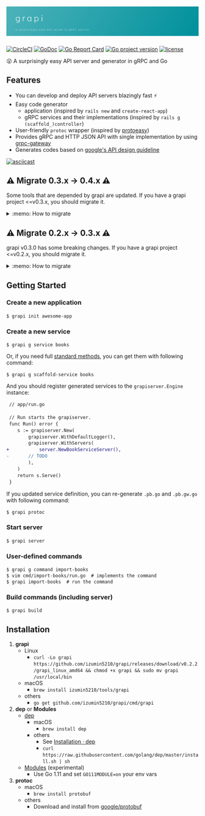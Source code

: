 # ![grapi](./grapi.png)
[![CircleCI](https://circleci.com/gh/izumin5210/grapi/tree/master.svg?style=svg)](https://circleci.com/gh/izumin5210/grapi/tree/master)
[![GoDoc](https://godoc.org/github.com/izumin5210/grapi/pkg/grapiserver?status.svg)](https://godoc.org/github.com/izumin5210/grapi/pkg/grapiserver)
[![Go Report Card](https://goreportcard.com/badge/github.com/izumin5210/grapi)](https://goreportcard.com/report/github.com/izumin5210/grapi)
[![Go project version](https://badge.fury.io/go/github.com%2Fizumin5210%2Fgrapi.svg)](https://badge.fury.io/go/github.com%2Fizumin5210%2Fgrapi)
[![license](https://img.shields.io/github/license/izumin5210/grapi.svg)](./LICENSE)

:open_mouth: A surprisingly easy API server and generator in gRPC and Go

## Features
- You can develop and deploy API servers blazingly fast :zap:
- Easy code generator
	- application  (inspired by `rails new` and `create-react-app`)
	- gRPC services and their implementations (inspired by `rails g (scaffold_)controller`)
- User-friendly `protoc` wrapper (inspired by [protoeasy](https://github.com/peter-edge/protoeasy-go))
- Provides gRPC and HTTP JSON API  with single implementation by using [grpc-gateway](https://github.com/grpc-ecosystem/grpc-gateway)
- Generates codes based on [google's API design guideline](https://cloud.google.com/apis/design/)

[![asciicast](https://asciinema.org/a/176280.png)](https://asciinema.org/a/176280)

## :warning: Migrate 0.3.x -> 0.4.x :warning:
Some tools that are depended by grapi are updated. If you have a grapi project <=v0.3.x, you should migrate it.

<details>
<summary>:memo: How to migrate</summary>

0. Bump grapi version
    - If you use [dep](https://golang.github.io/dep/), update `Gopkg.toml`
      ```diff
       [[constraint]]
         name = "github.com/izumin5210/grapi"
      -  version = "0.3.0"
      +  version = "0.4.0"
      ```
    - and run `dep ensure`
1. Update [gex](https://github.com/izumin5210/gex) and `tools.go`
    - ```
      go get -u github.com/izumin5210/gex/cmd/gex
      gex --regen
      ```
1. Initialize [Go Modules](https://github.com/golang/go/wiki/Modules)
    - ```
      go mod init
      go mod tidy
      ```
1. Update `grapi.toml`
    - ```diff
      package = "yourcompany.yourappname"
      
      [grapi]
      server_dir = "./app/server"
   
      [protoc]
      protos_dir = "./api/protos"
      out_dir = "./api"
      import_dirs = [
        "./api/protos",
      -  "./vendor/github.com/grpc-ecosystem/grpc-gateway",
      -  "./vendor/github.com/grpc-ecosystem/grpc-gateway/third_party/googleapis",
      +  '{{ module "github.com/grpc-ecosystem/grpc-gateway" }}',
      +  '{{ module "github.com/grpc-ecosystem/grpc-gateway" }}/third_party/googleapis',
      ]
   
        [[protoc.plugins]]
        name = "go"
        args = { plugins = "grpc", paths = "source_relative" }
   
        [[protoc.plugins]]
        name = "grpc-gateway"
        args = { logtostderr = true, paths = "source_relative" }
   
        [[protoc.plugins]]
        name = "swagger"
        args = { logtostderr = true }
      ```
1. Drop dep
    - ```
      rm Gopkg.*
      ```

	
</details>

## :warning: Migrate 0.2.x -> 0.3.x :warning:
grapi v0.3.0 has some breaking changes. If you have a grapi project <=v0.2.x, you should migrate it.

<details>
<summary>:memo: How to migrate</summary>

0. Bump grapi version
    - If you use [dep](https://golang.github.io/dep/), update `Gopkg.toml`
      ```diff
       [[constraint]]
         name = "github.com/izumin5210/grapi"
      -  version = "0.2.2"
      +  version = "0.3.0"
      ```
    - and run `dep ensure`
1. Introduce [gex](https://github.com/izumin5210/gex)
    - ```
      go get github.com/izumin5210/gex/cmd/gex
      ```
1. Add defualt generator plugins:
    - ```
      gex \
        --add github.com/izumin5210/grapi/cmd/grapi \
        --add github.com/izumin5210/grapi/cmd/grapi-gen-command \
        --add github.com/izumin5210/grapi/cmd/grapi-gen-service \
        --add github.com/izumin5210/grapi/cmd/grapi-gen-scaffold-service \
        --add github.com/izumin5210/grapi/cmd/grapi-gen-type
      ```
1. Add protoc plugins via gex
    - ```
      gex \
        --add github.com/golang/protobuf/protoc-gen-go \
        --add github.com/grpc-ecosystem/grpc-gateway/protoc-gen-grpc-gateway \
        --add github.com/grpc-ecosystem/grpc-gateway/protoc-gen-swagger
      ```
    - Remove protoc plugins from `Gopkg.toml`
      ```diff
      -required = [
      -  "github.com/golang/protobuf/protoc-gen-go",
      -  "github.com/grpc-ecosystem/grpc-gateway/protoc-gen-grpc-gateway",
      -  "github.com/grpc-ecosystem/grpc-gateway/protoc-gen-swagger",
      -]
      ```
1. Update `grapi.toml`
    - ```diff
      +package = "yourcompany.yourappname"
      +
       [grapi]
       server_dir = "./app/server"

       [protoc]
       protos_dir = "./api/protos"
       out_dir = "./api"
       import_dirs = [
      +  "./api/protos",
         "./vendor/github.com/grpc-ecosystem/grpc-gateway",
         "./vendor/github.com/grpc-ecosystem/grpc-gateway/third_party/googleapis",
       ]

         [[protoc.plugins]]
      -  path = "./vendor/github.com/golang/protobuf/protoc-gen-go"
         name = "go"
         args = { plugins = "grpc", paths = "source_relative" }

         [[protoc.plugins]]
      -  path = "./vendor/github.com/grpc-ecosystem/grpc-gateway/protoc-gen-grpc-gateway"
         name = "grpc-gateway"
      -  args = { logtostderr = true }
      +  args = { logtostderr = true, paths = "source_relative" }

         [[protoc.plugins]]
      -  path = "./vendor/github.com/grpc-ecosystem/grpc-gateway/protoc-gen-swagger"
         name = "swagger"
         args = { logtostderr = true }
      ```

</details>


## Getting Started

### Create a new application
```
$ grapi init awesome-app
```

### Create a new service
```
$ grapi g service books
```

Or, if you need full [standard methods](https://cloud.google.com/apis/design/standard_methods), you can get them with following command:

```
$ grapi g scaffold-service books
```

And you should register generated services to the `grapiserver.Engine` instance:

```diff
 // app/run.go
 
 // Run starts the grapiserver.
 func Run() error {
 	s := grapiserver.New(
 		grapiserver.WithDefaultLogger(),
 		grapiserver.WithServers(
+			server.NewBookServiceServer(),
-		// TODO
 		),
 	)
 	return s.Serve()
 }
```

If you updated service definition, you can re-generate `.pb.go` and `.pb.gw.go` with following command:

```
$ grapi protoc
```

### Start server

```
$ grapi server
```

### User-defined commands

```
$ grapi g command import-books
$ vim cmd/import-books/run.go  # implements the command
$ grapi import-books  # run the command
```

### Build commands (including server)

```
$ grapi build
```

## Installation

1. **grapi**
    - Linux
        - `curl -Lo grapi https://github.com/izumin5210/grapi/releases/download/v0.2.2/grapi_linux_amd64 && chmod +x grapi && sudo mv grapi /usr/local/bin`
    - macOS
        - `brew install izumin5210/tools/grapi`
    - others
        - `go get github.com/izumin5210/grapi/cmd/grapi`
1. **dep** or **Modules**
    - [dep](https://golang.github.io/dep/)
        - macOS
            - `brew install dep`
        - others
            - See [Installation · dep](https://golang.github.io/dep/docs/installation.html)
            - `curl https://raw.githubusercontent.com/golang/dep/master/install.sh | sh`
    - [Modules](https://github.com/golang/go/wiki/Modules) (experimental)
        - Use Go 1.11 and set `GO111MODULE=on` your env vars
1. **protoc**
    - macOS
        - `brew install protobuf`
    - others
        - Download and install from [google/protobuf](https://github.com/google/protobuf)
